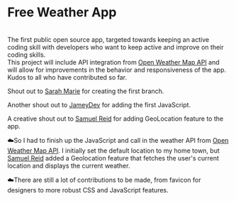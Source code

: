 <h1>Free Weather App</h1><br/>
The first public open source app, targeted towards keeping an active coding skill with developers who want to keep active and improve on their coding skills.<br/>
This project will include API integration from <a href="https://openweathermap.org/api">Open Weather Map API</a> and will allow for improvements in the behavior and responsiveness of the app.
<br/>Kudos to all who have contributed so far.

<p></p>
<p>Shout out to <a href="https://github.com/SarahMarie73">Sarah Marie</a> for creating the first branch.</p>
<p>Another shout out to <a href="https://github.com/jameydev"> JameyDev</a> for adding the first JavaScript.</p>
<p>A creative shout out to <a href="https://github.com/cyberz3r0"> Samuel Reid</a> for adding GeoLocation feature to the app.</p>

☁️So I had to finish up the JavaScript and call in the weather API from <a href="https://openweathermap.org/api">Open Weather Map API</a>. I initially set the default location to my home town, but <a href="https://github.com/cyberz3r0"> Samuel Reid</a> added a Geolocation feature that fetches the user's current location and displays the current weather.

☁️There are still a lot of contributions to be made, from favicon for designers to more robust CSS and JavaScript features.
